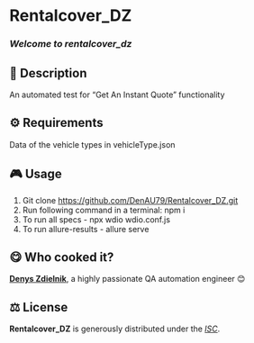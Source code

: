 # Rentalcover_DZ

### _Welcome to rentalcover_dz_

## 📄 Description

An automated test for “Get An Instant Quote” functionality

## ⚙️ Requirements

Data of the vehicle types in vehicleType.json

## 🎮 Usage

1. Git clone https://github.com/DenAU79/Rentalcover_DZ.git
2. Run following command in a terminal: npm i
3. To run all specs - npx wdio wdio.conf.js
4. To run allure-results - allure serve

## 😋 Who cooked it?

**[Denys Zdielnik](https://ph7.me)**, a highly passionate QA automation engineer 😊

## ⚖️ License

**Rentalcover_DZ** is generously distributed under the _[ISC](https://opensource.org/licenses/ISC)_.

<!-- GitHub's Markdown reference links -->

[twitter-image]: https://img.shields.io/badge/Twitter-1DA1F2?style=for-the-badge&logo=twitter&logoColor=white
[github-image]: https://img.shields.io/badge/GitHub-100000?style=for-the-badge&logo=github&logoColor=white

